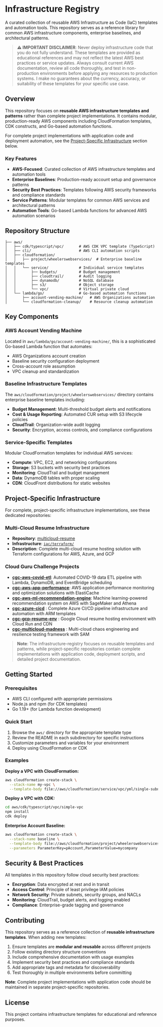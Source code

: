 # Infrastructure Registry

A curated collection of reusable AWS Infrastructure as Code (IaC) templates and automation tools. This repository serves as a reference library for common AWS infrastructure components, enterprise baselines, and architectural patterns.

> **⚠️ IMPORTANT DISCLAIMER**: Never deploy infrastructure code that you do not fully understand. These templates are provided as educational references and may not reflect the latest AWS best practices or service updates. Always consult current AWS documentation, review all code thoroughly, and test in non-production environments before applying any resources to production systems. I make no guarantees about the currency, accuracy, or suitability of these templates for your specific use case.

## Overview

This repository focuses on **reusable AWS infrastructure templates and patterns** rather than complete project implementations. It contains modular, production-ready AWS components including CloudFormation templates, CDK constructs, and Go-based automation functions.

For complete project implementations with application code and deployment automation, see the [Project-Specific Infrastructure](#project-specific-infrastructure) section below.

### Key Features

- **AWS-Focused**: Curated collection of AWS infrastructure templates and automation tools
- **Enterprise Baselines**: Production-ready account setup and governance patterns
- **Security Best Practices**: Templates following AWS security frameworks and compliance standards
- **Service Patterns**: Modular templates for common AWS services and architectural patterns
- **Automation Tools**: Go-based Lambda functions for advanced AWS automation scenarios

## Repository Structure

```
├── aws/
│   ├── cdk/typescript/vpc/       # AWS CDK VPC template (TypeScript)
│   ├── cli/                      # AWS CLI automation scripts
│   ├── cloudformation/
│   │   ├── project/wheelerswebservices/  # Enterprise baseline templates
│   │   └── service/              # Individual service templates
│   │       ├── budgets/          # Budget management
│   │       ├── cloudtrail/       # Audit logging
│   │       ├── dynamodb/         # NoSQL database
│   │       ├── s3/               # Object storage
│   │       └── vpc/              # Virtual private cloud
│   └── lambda/go/                # Go-based automation functions
│       ├── account-vending-machine/   # AWS Organizations automation
│       └── cloudformation-cleanup/    # Resource cleanup automation
```

## Key Components

### AWS Account Vending Machine
Located in `aws/lambda/go/account-vending-machine/`, this is a sophisticated Go-based Lambda function that automates:
- AWS Organizations account creation
- Baseline security configuration deployment
- Cross-account role assumption
- VPC cleanup and standardization

### Baseline Infrastructure Templates
The `aws/cloudformation/project/wheelerswebservices/` directory contains enterprise baseline templates including:
- **Budget Management**: Multi-threshold budget alerts and notifications
- **Cost & Usage Reporting**: Automated CUR setup with S3 lifecycle policies  
- **CloudTrail**: Organization-wide audit logging
- **Security**: Encryption, access controls, and compliance configurations

### Service-Specific Templates
Modular CloudFormation templates for individual AWS services:
- **Compute**: VPC, EC2, and networking configurations
- **Storage**: S3 buckets with security best practices
- **Monitoring**: CloudTrail and budget management
- **Data**: DynamoDB tables with proper scaling
- **CDN**: CloudFront distributions for static websites


## Project-Specific Infrastructure

For complete, project-specific infrastructure implementations, see these dedicated repositories:

### Multi-Cloud Resume Infrastructure
- **Repository**: [multicloud-resume](https://github.com/wheeleruniverse/multicloud-resume)
- **Infrastructure**: [`iac/terraform/`](https://github.com/wheeleruniverse/multicloud-resume/tree/main/iac/terraform)
- **Description**: Complete multi-cloud resume hosting solution with Terraform configurations for AWS, Azure, and GCP

### Cloud Guru Challenge Projects
- **[cgc-aws-covid-etl](https://github.com/wheeleruniverse/cgc-aws-covid-etl/tree/main/cloudformation)**: Automated COVID-19 data ETL pipeline with Lambda, DynamoDB, and EventBridge scheduling
- **[cgc-aws-app-performance](https://github.com/wheeleruniverse/cgc-aws-app-performance/tree/main/terraform)**: AWS application performance monitoring and optimization solutions with ElastiCache
- **[cgc-aws-ml-recommendation-engine](https://github.com/wheeleruniverse/cgc-aws-ml-recommendation-engine)**: Machine learning-powered recommendation system on AWS with SageMaker and Athena
- **[cgc-azure-cicd](https://github.com/wheeleruniverse/cgc-azure-cicd/tree/main/arm)** : Complete Azure CI/CD pipeline infrastructure and automation with ARM templates
- **[cgc-gcp-resume-env](https://github.com/wheeleruniverse/cgc-gcp-resume-env/tree/main/core)** : Google Cloud resume hosting environment with Cloud Run and CDN
- **[cgc-multicloud-madness](https://github.com/wheeleruniverse/cgc-multicloud-madness/tree/main/sam)** : Multi-cloud chaos engineering and resilience testing framework with SAM

> **Note**: The infrastructure-registry focuses on reusable templates and patterns, while project-specific repositories contain complete implementations with application code, deployment scripts, and detailed project documentation.

## Getting Started

### Prerequisites
- AWS CLI configured with appropriate permissions
- Node.js and npm (for CDK templates)
- Go 1.19+ (for Lambda function development)

### Quick Start
1. Browse the `aws/` directory for the appropriate template type
2. Review the README in each subdirectory for specific instructions
3. Customize parameters and variables for your environment
4. Deploy using CloudFormation or CDK

### Examples

**Deploy a VPC with CloudFormation:**
```bash
aws cloudformation create-stack \
  --stack-name my-vpc \
  --template-body file://aws/cloudformation/service/vpc/yml/single-subnet-vpc.yml
```

**Deploy a VPC with CDK:**
```bash
cd aws/cdk/typescript/vpc/simple-vpc
npm install
cdk deploy
```

**Enterprise Account Baseline:**
```bash
aws cloudformation create-stack \
  --stack-name baseline \
  --template-body file://aws/cloudformation/project/wheelerswebservices/baseline.yml \
  --parameters ParameterKey=pAccount,ParameterValue=mycompany
```

## Security & Best Practices

All templates in this repository follow cloud security best practices:
- **Encryption**: Data encrypted at rest and in transit
- **Access Control**: Principle of least privilege IAM policies
- **Network Security**: Private subnets, security groups, and NACLs
- **Monitoring**: CloudTrail, budget alerts, and logging enabled
- **Compliance**: Enterprise-grade tagging and governance

## Contributing

This repository serves as a reference collection of **reusable infrastructure templates**. When adding new templates:
1. Ensure templates are **modular and reusable** across different projects
2. Follow existing directory structure conventions
3. Include comprehensive documentation with usage examples
4. Implement security best practices and compliance standards
5. Add appropriate tags and metadata for discoverability
6. Test thoroughly in multiple environments before committing

**Note**: Complete project implementations with application code should be maintained in separate project-specific repositories.

## License

This project contains infrastructure templates for educational and reference purposes.
